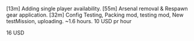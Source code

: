 [13m] Adding single player availability.
[55m] Arsenal removal & Respawn gear application.
[32m] Config Testing, Packing mod, testing mod, New testMission, uploading.
~1.6 hours.
10 USD pr hour

16 USD